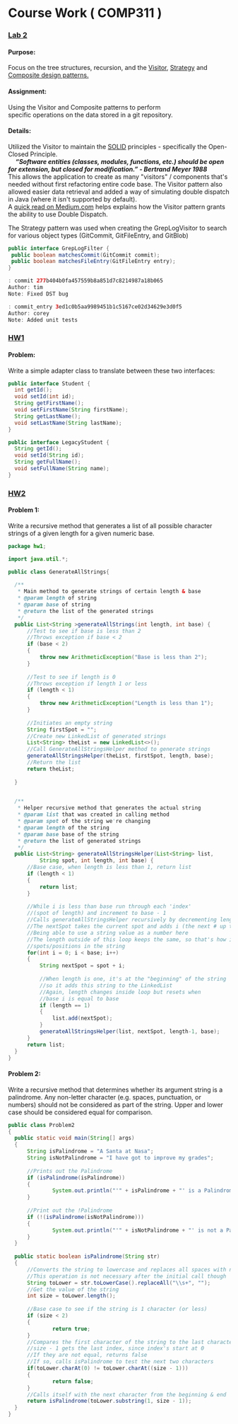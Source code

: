 # Course Work ( COMP311 )

### [Lab 2](https://github.com/hollyjrobertson/COMP311/tree/master/Lab2 "Lab 2")
  #### Purpose:   
  Focus on the tree structures, recursion, and the [Visitor](https://www.tutorialspoint.com/design_pattern/visitor_pattern.htm "Visitor"), [Strategy](https://www.tutorialspoint.com/design_pattern/strategy_pattern.html "Strategy") and   
   [Composite design patterns.](https://www.tutorialspoint.com/design_pattern/composite_pattern.htm "Composite")
   #### Assignment:  
   Using the Visitor and Composite patterns to perform  
   specific operations on the data stored in a git repository.
   #### Details:  
   Utilized the Visitor to maintain the [SOLID](https://stackify.com/solid-design-open-closed-principle/ "Solid") principles - specifically the Open-Closed Principle.  
   <b><i>&nbsp;&nbsp;&nbsp;&nbsp;&nbsp;“Software entities (classes, modules, functions, etc.) should be open for extension, but closed for modification.”  - Bertrand Meyer 1988</i></b>  
   This allows the application to create as many "visitors" / components that's needed without first refactoring entire code base. 
   The Visitor pattern also allowed easier data retrieval and added a way of simulating double dispatch in Java (where it isn't supported by default).  
   A [quick read on Medium.com](https://medium.com/@darrenwedgwood/visitor-pattern-and-double-dispatch-part-1-e8d83426a0e7 "quick read on Medium.com") 
   helps explains how the Visitor pattern grants the ability to use Double Dispatch.  
     
   The Strategy pattern was used when creating the GrepLogVisitor to search for various object types (GitCommit, GitFileEntry, and GitBlob)  
   ```java 
   public interface GrepLogFilter {  
    public boolean matchesCommit(GitCommit commit); 
    public boolean matchesFileEntry(GitFileEntry entry);
   }
   
   : commit 277b404b0fa457559b8a851d7c8214987a18b065
   Author: tim
   Note: Fixed DST bug
   
   : commit_entry 3ed1c0b5aa9989451b1c5167ce02d34629e3d0f5
   Author: corey
   Note: Added unit tests

   ```
   
   ### [HW1](https://github.com/hollyjrobertson/COMP311/tree/master/hw1 "HW1")
  #### Problem:  
  Write a simple adapter class to translate between these two interfaces:
  
  ```java 
  public interface Student {
    int getId();
    void setId(int id);
    String getFirstName();
    void setFirstName(String firstName);
    String getLastName();
    void setLastName(String lastName);
  }

  public interface LegacyStudent {
    String getId();
    void setId(String id);
    String getFullName();
    void setFullName(String name);
  }
  ```
 ### [HW2](https://github.com/hollyjrobertson/COMP311/tree/master/hw2 "HW2")
  #### Problem 1: 
  Write a recursive method that generates a list of all possible character strings of a given length for a given numeric base. 
  ```java
  package hw1;

import java.util.*;

public class GenerateAllStrings{
	
	/**
	 * Main method to generate strings of certain length & base
	 * @param length of string 
	 * @param base of string
	 * @return the list of the generated strings
	 */
	public List<String >generateAllStrings(int length, int base) {
		//Test to see if base is less than 2
		//Throws exception if base < 2
		if (base < 2)
		{
			throw new ArithmeticException("Base is less than 2");
		}
		
		//Test to see if length is 0
		//Throws exception if length 1 or less
		if (length < 1)
		{
			throw new ArithmeticException("Length is less than 1");
		}
		
		//Initiates an empty string
		String firstSpot = "";
		//Create new LinkedList of generated strings
		List<String> theList = new LinkedList<>();
		//Call GenerateAllStringsHelper method to generate strings
		generateAllStringsHelper(theList, firstSpot, length, base);
		//Return the list
		return theList;
		
	}
	

	/**
	 * Helper recursive method that generates the actual string
	 * @param list that was created in calling method
	 * @param spot of the string we're changing
	 * @param length of the string
	 * @param base base of the string
	 * @return the list of generated strings
	 */
	public List<String> generateAllStringsHelper(List<String> list, 
			String spot, int length, int base) {
		//Base case, when length is less than 1, return list
		if (length < 1)
		{
			return list;
		}
		
		//While i is less than base run through each 'index' 
		//(spot of length) and increment to base - 1
		//Calls generateAllStringsHelper recursively by decrementing length
		//The nextSpot takes the current spot and adds i (the next # up to base)
		//Being able to use a string value as a number here
		//The length outside of this loop keeps the same, so that's how it changes
		//spots/positions in the string
		for(int i = 0; i < base; i++)
		{
			String nextSpot = spot + i; 
			
			//When length is one, it's at the "beginning" of the string
			//so it adds this string to the LinkedList
			//Again, length changes inside loop but resets when
			//base i is equal to base
			if (length == 1)
			{
				list.add(nextSpot);
			}
			generateAllStringsHelper(list, nextSpot, length-1, base);
		}
		return list;
	}
}

```
  #### Problem 2:  
  Write a recursive method that determines whether its argument string is a palindrome. Any non-letter character (e.g. spaces, punctuation, or numbers) should not be       considered as part of the string. Upper and lower case should be considered equal for comparison.
  ```java
  public class Problem2
{
	public static void main(String[] args)
	{
    	String isPalindrome = "A Santa at Nasa";
    	String isNotPalindrome = "I have got to improve my grades";
    	
    	//Prints out the Palindrome
    	if (isPalindrome(isPalindrome))
    	{
        		System.out.println("'" + isPalindrome + "' is a Palindrome.");
    	}
    	
    	//Print out the !Palindrome
    	if (!(isPalindrome(isNotPalindrome)))
    	{
        		System.out.println("'" + isNotPalindrome + "' is not a Palindrome. ");
    	}
	}
	
	public static boolean isPalindrome(String str)
	{
    	//Converts the string to lowercase and replaces all spaces with no space
    	//This operation is not necessary after the initial call though
    	String toLower = str.toLowerCase().replaceAll("\\s+", "");
    	//Get the value of the string
    	int size = toLower.length();
    	
    	//Base case to see if the string is 1 character (or less)
    	if (size < 2)
    	{
        		return true;
    	}
    	//Compares the first character of the string to the last character
    	//size - 1 gets the last index, since index's start at 0
    	//If they are not equal, returns false
    	//If so, calls isPalindrome to test the next two characters
    	if(toLower.charAt(0) != toLower.charAt((size - 1)))
    	{
        		return false;
    	}
    	//Calls itself with the next character from the beginning & end
    	return isPalindrome(toLower.substring(1, size - 1));
	}
}
```
   

   
